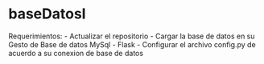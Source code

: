 # baseDatosI
Requerimientos:
    - Actualizar el repositorio
    - Cargar la base de datos en su Gesto de Base de datos MySql
    - Flask
    - Configurar el archivo config.py de acuerdo a su conexion de base de datos